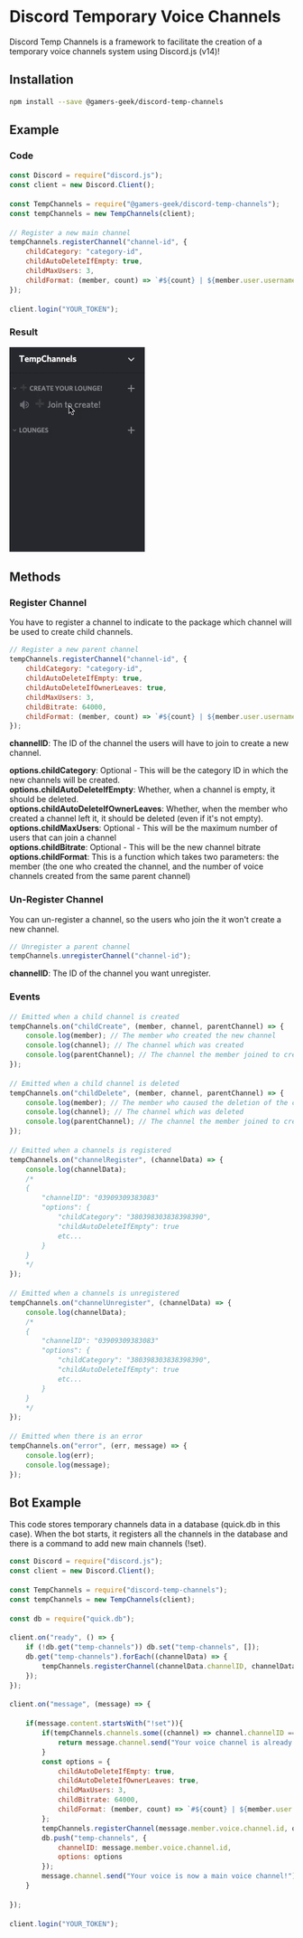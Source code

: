 # Discord Temporary Voice Channels

Discord Temp Channels is a framework to facilitate the creation of a temporary voice channels system using Discord.js (v14)!

## Installation

```sh
npm install --save @gamers-geek/discord-temp-channels
```

## Example

### Code

```js
const Discord = require("discord.js");
const client = new Discord.Client();

const TempChannels = require("@gamers-geek/discord-temp-channels");
const tempChannels = new TempChannels(client);

// Register a new main channel
tempChannels.registerChannel("channel-id", {
    childCategory: "category-id",
    childAutoDeleteIfEmpty: true,
    childMaxUsers: 3,
    childFormat: (member, count) => `#${count} | ${member.user.username}'s lounge`
});

client.login("YOUR_TOKEN");
```

### Result

![temp](./assets/temp-channels.gif)

## Methods

### Register Channel

You have to register a channel to indicate to the package which channel will be used to create child channels.

```js
// Register a new parent channel
tempChannels.registerChannel("channel-id", {
    childCategory: "category-id",
    childAutoDeleteIfEmpty: true,
    childAutoDeleteIfOwnerLeaves: true,
    childMaxUsers: 3,
    childBitrate: 64000,
    childFormat: (member, count) => `#${count} | ${member.user.username}'s lounge`
});
```

**channelID**: The ID of the channel the users will have to join to create a new channel.

**options.childCategory**: Optional - This will be the category ID in which the new channels will be created.  
**options.childAutoDeleteIfEmpty**: Whether, when a channel is empty, it should be deleted.  
**options.childAutoDeleteIfOwnerLeaves**: Whether, when the member who created a channel left it, it should be deleted (even if it's not empty).  
**options.childMaxUsers**: Optional - This will be the maximum number of users that can join a channel  
**options.childBitrate**: Optional - This will be the new channel bitrate  
**options.childFormat**: This is a function which takes two parameters: the member (the one who created the channel, and the number of voice channels created from the same parent channel)  

### Un-Register Channel

You can un-register a channel, so the users who join the it won't create a new channel.

```js
// Unregister a parent channel
tempChannels.unregisterChannel("channel-id");
```

**channelID**: The ID of the channel you want unregister.

### Events

```js
// Emitted when a child channel is created
tempChannels.on("childCreate", (member, channel, parentChannel) => {
    console.log(member); // The member who created the new channel
    console.log(channel); // The channel which was created
    console.log(parentChannel); // The channel the member joined to create the new channel
});

// Emitted when a child channel is deleted
tempChannels.on("childDelete", (member, channel, parentChannel) => {
    console.log(member); // The member who caused the deletion of the channel
    console.log(channel); // The channel which was deleted
    console.log(parentChannel); // The channel the member joined to create the deleted channel
});

// Emitted when a channels is registered
tempChannels.on("channelRegister", (channelData) => {
    console.log(channelData);
    /*
    {
        "channelID": "03909309383083"
        "options": {
            "childCategory": "380398303838398390",
            "childAutoDeleteIfEmpty": true
            etc...
        }
    }
    */
});

// Emitted when a channels is unregistered
tempChannels.on("channelUnregister", (channelData) => {
    console.log(channelData);
    /*
    {
        "channelID": "03909309383083"
        "options": {
            "childCategory": "380398303838398390",
            "childAutoDeleteIfEmpty": true
            etc...
        }
    }
    */
});

// Emitted when there is an error
tempChannels.on("error", (err, message) => {
    console.log(err);
    console.log(message);
});
```

## Bot Example

This code stores temporary channels data in a database (quick.db in this case). When the bot starts, it registers all the channels in the database and there is a command to add new main channels (!set).

```js
const Discord = require("discord.js");
const client = new Discord.Client();

const TempChannels = require("discord-temp-channels");
const tempChannels = new TempChannels(client);

const db = require("quick.db");

client.on("ready", () => {
    if (!db.get("temp-channels")) db.set("temp-channels", []);
    db.get("temp-channels").forEach((channelData) => {
        tempChannels.registerChannel(channelData.channelID, channelData.options);
    });
});

client.on("message", (message) => {

    if(message.content.startsWith("!set")){
        if(tempChannels.channels.some((channel) => channel.channelID === message.member.voice.channel.id)){
            return message.channel.send("Your voice channel is already a main voice channel");
        }
        const options = {
            childAutoDeleteIfEmpty: true,
            childAutoDeleteIfOwnerLeaves: true,
            childMaxUsers: 3,
            childBitrate: 64000,
            childFormat: (member, count) => `#${count} | ${member.user.username}'s lounge`
        };
        tempChannels.registerChannel(message.member.voice.channel.id, options);
        db.push("temp-channels", {
            channelID: message.member.voice.channel.id,
            options: options
        });
        message.channel.send("Your voice is now a main voice channel!");
    }

});

client.login("YOUR_TOKEN");
```

